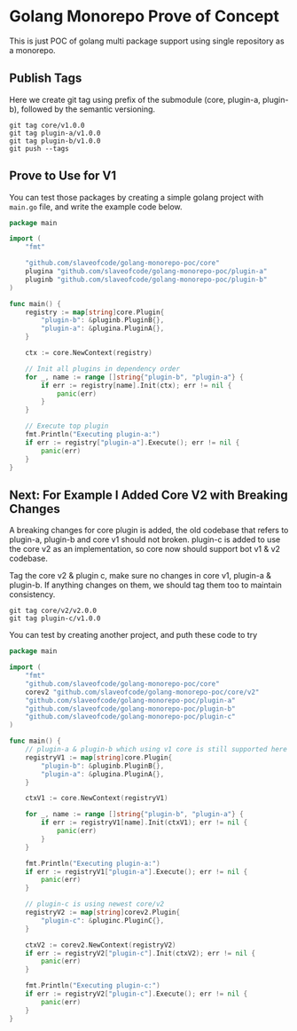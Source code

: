 # Golang Monorepo Prove of Concept

This is just POC of golang multi package support using single repository as a monorepo.

## Publish Tags

Here we create git tag using prefix of the submodule (core, plugin-a, plugin-b), followed by the semantic versioning.

```
git tag core/v1.0.0
git tag plugin-a/v1.0.0
git tag plugin-b/v1.0.0
git push --tags
```

## Prove to Use for V1

You can test those packages by creating a simple golang project with `main.go` file, and write the example code below.

```go
package main

import (
	"fmt"

	"github.com/slaveofcode/golang-monorepo-poc/core"
	plugina "github.com/slaveofcode/golang-monorepo-poc/plugin-a"
	pluginb "github.com/slaveofcode/golang-monorepo-poc/plugin-b"
)

func main() {
	registry := map[string]core.Plugin{
		"plugin-b": &pluginb.PluginB{},
		"plugin-a": &plugina.PluginA{},
	}

	ctx := core.NewContext(registry)

	// Init all plugins in dependency order
	for _, name := range []string{"plugin-b", "plugin-a"} {
		if err := registry[name].Init(ctx); err != nil {
			panic(err)
		}
	}

	// Execute top plugin
	fmt.Println("Executing plugin-a:")
	if err := registry["plugin-a"].Execute(); err != nil {
		panic(err)
	}
}
```

## Next: For Example I Added Core V2 with Breaking Changes

A breaking changes for core plugin is added, the old codebase that refers to plugin-a, plugin-b and core v1 should not broken. plugin-c is added to use the core v2 as an implementation, so core now should support bot v1 & v2 codebase.

Tag the core v2 & plugin c, make sure no changes in core v1, plugin-a & plugin-b. If anything changes on them, we should tag them too to maintain consistency.
```
git tag core/v2/v2.0.0
git tag plugin-c/v1.0.0
```

You can test by creating another project, and puth these code to try

```go
package main

import (
	"fmt"
	"github.com/slaveofcode/golang-monorepo-poc/core"
	corev2 "github.com/slaveofcode/golang-monorepo-poc/core/v2"
	"github.com/slaveofcode/golang-monorepo-poc/plugin-a"
	"github.com/slaveofcode/golang-monorepo-poc/plugin-b"
	"github.com/slaveofcode/golang-monorepo-poc/plugin-c"
)

func main() {
	// plugin-a & plugin-b which using v1 core is still supported here
	registryV1 := map[string]core.Plugin{
		"plugin-b": &pluginb.PluginB{},
		"plugin-a": &plugina.PluginA{},
	}

	ctxV1 := core.NewContext(registryV1)

	for _, name := range []string{"plugin-b", "plugin-a"} {
		if err := registryV1[name].Init(ctxV1); err != nil {
			panic(err)
		}
	}

	fmt.Println("Executing plugin-a:")
	if err := registryV1["plugin-a"].Execute(); err != nil {
		panic(err)
	}

	// plugin-c is using newest core/v2
	registryV2 := map[string]corev2.Plugin{
		"plugin-c": &pluginc.PluginC{},
	}

	ctxV2 := corev2.NewContext(registryV2)
	if err := registryV2["plugin-c"].Init(ctxV2); err != nil {
		panic(err)
	}

	fmt.Println("Executing plugin-c:")
	if err := registryV2["plugin-c"].Execute(); err != nil {
		panic(err)
	}
}
```